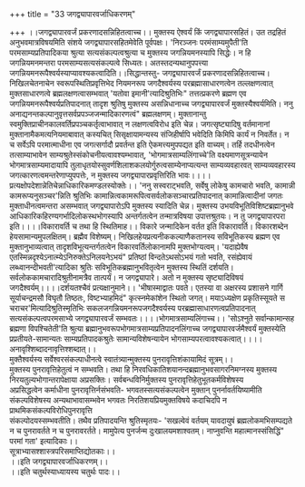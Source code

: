 +++
title = "33 जगद्व्यापारवर्जाधिकरणम्"

+++
।।जगद्व्यापारवर्जं प्रकरणादसन्निहितत्वाच्च।। मुक्तस्य ऐश्वर्यं किं जगद्व्यापारसहितं। उत तद्रहितं अनुभवमात्रविषयमिति संशये जगद्व्यापारसहितमेवेति पूर्वपक्षः। 'निरञ्जनः परमंसाम्यमुपैती'ति परमसाम्यप्रतिपादिकया श्रुत्या सत्यसंकल्पत्वश्रुत्या च मुक्तस्य जगन्नियमनस्यापि सिद्धेः। न हि जगन्नियमनमन्तरा परमसाम्यसत्यसंकल्पत्वे सिध्यतः। अतस्तदन्यथानुपपत्त्या जगन्नियमनरूपैश्वर्यस्याप्यावश्यकत्वादिति।।सिद्धान्तस्तु- जगद्व्यापारवर्जं प्रकरणादसन्निहितत्वाच्च। निखिलचेतनाचेन स्वरूपस्थितिप्रवृत्तिभेद नियमनरूप जगदैश्वर्यस्य परब्रह्मासाधारणत्वेन तल्लक्षणत्वात् मुक्तसाधारणत्वे ब्रह्मलक्षणत्वासम्भवात् 'यतोवा इमानी'त्यादिश्रुतिभिः" तत्तत्प्रकरणे ब्रह्मण एव जगन्नियमनरूपैश्वर्यप्रतिपादनात् तादृश श्रुतिषु मुक्तस्य असन्निधानाच्च जगद्व्यापारवर्जं मुक्तस्यैश्वर्यमिति। ननु अनाद्यनन्तकल्पानुवृत्तसर्वप्रपञ्जजन्मादिकारणत्वं" ब्रह्मलक्षणम्। मुक्तानान्तु स्वमुक्तिप्राचीनकालवर्तिप्रपञ्चकर्तृत्वाभावात् न लक्षणत्वविरोध इति चेन्न। जगत्सृष्ट्यादिषु वर्तमानानां मुक्तानामैकमत्यनियमाबावात् कस्यचित् सिसृक्षायामन्यस्य संजिहीर्षापि भवेदिति किमिपि कार्यं न निवर्तेत। न च सर्वेऽपि परमात्माधीना एव जगत्सर्गादौ प्रवर्तन्त इति ऐकमत्त्यमुपपद्यत इति वाच्यम्। तर्हि तदधीनत्वेन तत्साम्याभावेन साम्यश्रुतेस्संकोचनीयत्वावश्यम्भावात्, 'भोगमात्रसाम्यलिंगाच्चे'ति वक्ष्यमाणसूत्रन्यायेन भोगमात्रसाम्यमादायापि तुलाधृतयोस्सुवर्णशिलाशकलयोर्गुरुत्वसाम्येनाप्यत्यन्त साम्यव्यवहारवत् साम्यव्यवहारस्य जगत्कारणत्वमन्तरेणाप्युपपत्तेः, न मुक्तस्य जगद्व्यापारप्रवृत्तिरिति भावः।।।।प्रत्यक्षोपदेशान्नेतिचेन्नाधिकारिकमण्डलस्योक्तेः।। 'ननु सस्वराट्भवति, सर्वेषु लोकेषु कामचारो भवति, कामान्नी कामरूप्यनुसञ्चर'न्निति श्रुतिभिः कामान्नित्वकामरूपित्वसर्वलोकसञ्चारप्रतिपादनात् कामान्नित्वादीनां जगतः मुक्ताधीनत्वमन्तरा असम्भवात् जगद्व्यापारोऽपि मुक्तस्य स्यादिति चेन्न। मुक्तस्य उभयविभूतिविशिष्टब्रह्मानुभवे आधिकारिकहिरण्यगर्भादिलोकस्थभोगस्यापि अन्तर्गतत्वेन तन्मात्रविषया उपात्तश्रुतयः। न तु जगद्व्यापारपरा इति।।।।विकारावर्ति च तथा हि स्थितिमाह।। विकारे जन्मादिकेन वर्तत इति विकारावर्ति। विकारशब्देन हेयसामान्यमुपलक्षितम्। ब्रह्मैव विशेष्यम्। निखिलहेयप्रत्यनीककल्याणैकतानस्य सविभूतिकस्य ब्रह्मण एव मुक्तानुभाव्यत्वात् तादृशविभूत्यन्तर्गतत्वेन विकारवर्तिलोकानामपि मुक्तभोग्यत्वम्। 'यदाह्येवैष एतस्मिन्नदृश्येऽनात्म्येऽनिरुक्तेऽनिलयनेऽभयं" प्रतिष्ठां विन्दतेऽथसोऽभयं गतो भवति, रसंह्येवायं लब्ध्वानन्दीभवती'त्यादिका श्रुतिः सविभूतिकब्रह्मानुभवितृत्वेन मुक्तस्य स्थितिं दर्शयति। सर्वलोककामचारादिश्रुतीनामत्रैव तात्पर्यं। न जगद्व्यापारे। अतो न मुक्तस्य सृष्ट्यादिविषयं जगदैश्वर्यम्।।।।दर्शयतश्चैवं प्रत्यक्षानुमाने।। 'भीषास्माद्वातः पवते। एतस्या वा अक्षरस्य प्रशासने गार्गि सूर्याचन्द्रमसौ विघृतौ तिष्ठतः, विष्टभ्याहमिदं" कृत्स्नमेकांशेन स्थितो जगत्। मयाऽध्यक्षेण प्रकृतिस्सूयते स चराचर'मित्यादिश्रुतिस्मृतिभिः सकलजगन्नियमनरूपजगदैश्वर्यस्य परब्रह्मासाधारणत्वप्रतिपादनात् सत्यसंकल्पत्वपरमसाभ्ये जगद्व्यापारवर्जं सम्भवतः।।।।भोगमात्रसाम्यलिंगाच्च।। 'सोऽश्नुते सर्वान्कामान्सह ब्रह्मणा विपश्चितेती'ति श्रुत्या ब्रह्मानुभवरूपभोगमात्रसाम्यप्रतिपादनलिंगाच्च जगद्व्यापारवर्जमैश्वर्यं मुक्तस्येति प्रप्रतीयते-सामान्यतः साम्यप्रतिपादकश्रुतेः सामान्यविशेषन्यायेन भोगसाम्यपरत्वावश्यकत्वात्।।।।अनावृश्शिब्दादनावृत्तिश्शब्दात्।।  
मुक्तैश्वर्यस्य सर्वेश्वरसंकल्पाधीनत्वे स्वातंत्र्यान्मुक्तस्य पुनरावृत्तिशंकायामिदं सूत्रम्।।  
मुक्तस्य पुनरावृत्तिहेतुत्वं न सम्भवति। तथा हि निरवधिकातिशयानन्दब्रह्मानुभवसागरनिमग्नस्य मुक्तस्य  
निरयतुल्यभोगान्तरापेक्षाया अप्रसक्तिः। सर्वबन्धविनिर्मुक्तस्य पुनरावृत्तिहेतुभूतकर्मविशेषस्य  
अप्रसिद्धत्वेन कर्माधीना पुनरावृत्तिर्नसंभवति- भगवतस्सत्यसंकल्पत्वेन मुक्तान् पुनर्नावर्तयिष्यामीति  
संकल्पविशेषस्य अन्यथाभावासम्भवेन भगवतः निरतिशयप्रियमुक्तविषये कदाचिदपि न प्राथमिकसंकल्पविरोधिपुनरावृत्ति  
संकल्पोदयस्सम्भवतीति। तथैव प्रतिपादयन्ति श्रुतिस्मृतयः- 'सखल्वेवं वर्तयम् यावदायुषं ब्रह्मलोकमभिसम्पद्यते  
न च पुनरावर्तते न च पुनरावरर्तते। मामुपेत्य पुनर्जन्म दुःखालयमशाश्वतम्। नाप्नुवन्ति महात्मानस्संसिद्धिं"  
परमां गता' इत्यादिकाः।।  
सूत्राभ्यासश्शास्त्रपरिसमाप्तिद्योतकाः।।  
।।इति जगद्व्यापारवर्जाधिकरणम्।।  
।।इति चतुर्थस्याध्यायस्य चतुर्थः पादः।।